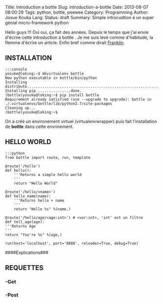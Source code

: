 Title: Introduction a bottle 
Slug: introduction-a-bottle
Date: 2013-08-07 08:00:29
Tags: python,  bottle, peewee
Category: Programming
Author: Josue Kouka 
Lang: 
Status: draft
Summary: Simple introcudtion à un super génial micro-framework python

Hello guys !!!
Oui oui, ça fait des années.  Depuis le temps que j'ai envie d'écrire cette introduction à bottle . Je me suis levé comme d'habitude,
la flemme d'écrire un article. 
Enfin bref comme dirait [Franklin](http://www.youtube.com/watch?v=tYVNZrDh5y0).

## INSTALLATION ##

	:::console
	yosuke@loking:~$ mkvirtualenv bottle
	New python executable in bottle/bin/python
	Installing distribute............................................................................................................................................................................................................................done.
	Installing pip................done.
	(bottle)yosuke@loking:~$ pip install bottle 
	Requirement already satisfied (use --upgrade to upgrade): bottle in ./.virtualenvs/bottle/lib/python2.7/site-packages
	Cleaning up...
	(bottle)yosuke@loking:~$ 

On a créé un environement virtuel (virtualenvwrapper) puis fait l'installation de **bottle** dans cette envrinement.

## HELLO WORLD ##

    :::python
    from bottle import route, run, template

    @route('/hello')
    def hello():
        '''Returns a simple hello world
        '''
        return "Hello World"

    @route('/hello/<name>')
    def hello_name(name):
        '''Returns hello + name
        '''
        return "Hello %s" %(name,)

    @route('/hello/age/<age:int>') # <var:int>, 'int' est un filtre
    def tell_age(age):
    '''Returns Age
    '''
    return "You're %s" %(age,)

    run(host='localhost', port='8888', reloader=True, debug=True)

####Explications###

## REQUETTES ##

### -Get ###

### -Post ###





